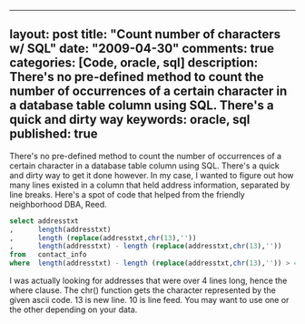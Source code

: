 
---
layout: post
title: "Count number of characters w/ SQL"
date: "2009-04-30"
comments: true
categories: [Code, oracle, sql]
description: There's no pre-defined method to count the number of occurrences of a certain character in a database table column using SQL.  There's a quick and dirty way
keywords: oracle, sql
published: true
---

There's no pre-defined method to count the number of occurrences of a certain character in a database table column using SQL.  There's a quick and dirty way to get it done however.  In my case, I wanted to figure out how many lines existed in a column that held address information, separated by line breaks.  Here's a spot of code that helped from the friendly neighborhood DBA, Reed.
<!--more-->

```sql
select addresstxt
,      length(addresstxt)
,      length (replace(addresstxt,chr(13),''))
,      length(addresstxt) - length (replace(addresstxt,chr(13),'')) 
from   contact_info 
where  length(addresstxt) - length (replace(addresstxt,chr(13),'')) > 4
```

I was actually looking for addresses that were over 4 lines long, hence the where clause.  The chr() function gets the character represented by the given ascii code.  13 is new line.  10 is line feed.  You may want to use one or the other depending on your data.

  
